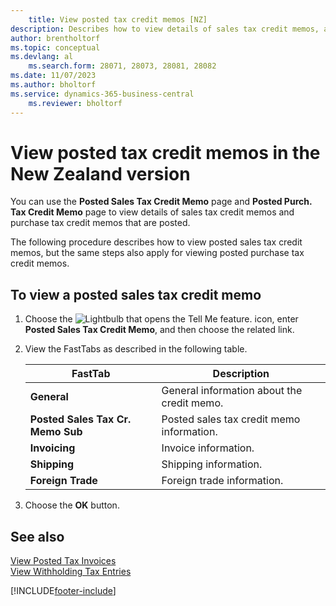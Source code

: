 ```yaml
---
    title: View posted tax credit memos [NZ]
description: Describes how to view details of sales tax credit memos, and purchase tax credit memos that are posted in the New Zealand version.
author: brentholtorf
ms.topic: conceptual
ms.devlang: al
    ms.search.form: 28071, 28073, 28081, 28082
ms.date: 11/07/2023
ms.author: bholtorf
ms.service: dynamics-365-business-central
    ms.reviewer: bholtorf
---
```

# View posted tax credit memos in the New Zealand version

You can use the **Posted Sales Tax Credit Memo** page and **Posted Purch. Tax Credit Memo** page to view details of sales tax credit memos and purchase tax credit memos that are posted.  

The following procedure describes how to view posted sales tax credit memos, but the same steps also apply for viewing posted purchase tax credit memos.  

## To view a posted sales tax credit memo  
1. Choose the ![Lightbulb that opens the Tell Me feature.](../../media/ui-search/search_small.png "Tell me what you want to do") icon, enter **Posted Sales Tax Credit Memo**, and then choose the related link.  
2. View the FastTabs as described in the following table.  

    |FastTab|Description|  
    |-------------|---------------------------------------|  
    |**General**|General information about the credit memo.|  
    |**Posted Sales Tax Cr. Memo Sub**|Posted sales tax credit memo information.|  
    |**Invoicing**|Invoice information.|  
    |**Shipping**|Shipping information.|  
    |**Foreign Trade**|Foreign trade information.|  

3.  Choose the **OK** button.  

## See also  
[View Posted Tax Invoices](how-to-view-posted-tax-invoices.md)   
[View Withholding Tax Entries](how-to-view-withholding-tax-entries.md) 


[!INCLUDE[footer-include](../../includes/footer-banner.md)]